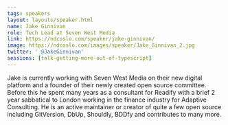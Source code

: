 ```yaml
---
tags: speakers
layout: layouts/speaker.html
name: Jake Ginnivan
role: Tech Lead at Seven West Media
link: https://ndcoslo.com/speaker/jake-ginnivan/
image: https://ndcoslo.com/images/speaker/Jake_Ginnivan_2.jpg
twitter: ' @JakeGinnivan'
sessions: [talk-getting-more-out-of-typescript]
---
```

Jake is currently working with Seven West Media on their new digital platform and a founder of their newly created open source committee. Before this he spent many years as a consultant for Readify with a brief 2 year sabbatical to London working in the finance industry for Adaptive Consulting. He is an active maintainer or creator of quite a few open source including GitVersion, DbUp, Shouldly, BDDfy and contributes to many more.
